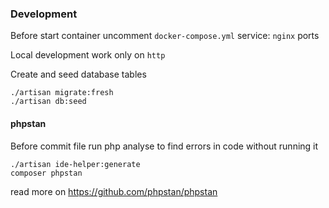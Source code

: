 ### Development

Before start container uncomment `docker-compose.yml` service: `nginx` ports

Local development work only on `http`

Create and seed database tables
    
    ./artisan migrate:fresh
    ./artisan db:seed

#### phpstan
Before commit file run php analyse to find errors in code without running it

    ./artisan ide-helper:generate
    composer phpstan
read more on https://github.com/phpstan/phpstan

